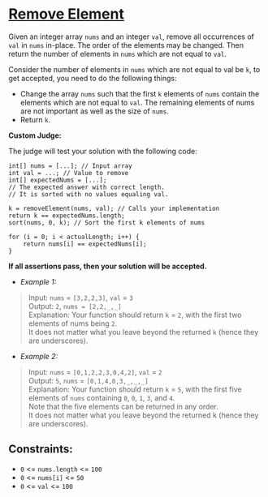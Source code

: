 # [Remove Element](https://leetcode.com/problems/remove-element/)
Given an integer array `nums` and an integer `val`, remove all occurrences of `val` in `nums` in-place. 
The order of the elements may be changed. Then return the number of elements in `nums` which are not equal to `val`.

Consider the number of elements in `nums` which are not equal to val be `k`, to get accepted, 
you need to do the following things:

- Change the array `nums` such that the first `k` elements of `nums` contain the elements which are not equal to `val`. 
The remaining elements of nums are not important as well as the size of `nums`.
- Return `k`.

**Custom Judge:**

The judge will test your solution with the following code:
```
int[] nums = [...]; // Input array  
int val = ...; // Value to remove  
int[] expectedNums = [...];   
// The expected answer with correct length.  
// It is sorted with no values equaling val. 
``` 
```
k = removeElement(nums, val); // Calls your implementation  
return k == expectedNums.length;  
sort(nums, 0, k); // Sort the first k elements of nums  
```
```
for (i = 0; i < actualLength; i++) { 
    return nums[i] == expectedNums[i];  
}  
``` 

**If all assertions pass, then your solution will be accepted.**



- _Example 1:_
> Input: `nums` = `[3,2,2,3]`, `val` = `3`  
Output: `2`, `nums = [2,2,_,_]`  
Explanation: Your function should return `k` = `2`, with the first two elements of nums being `2`.  
It does not matter what you leave beyond the returned `k` (hence they are underscores).

- _Example 2:_
> Input: `nums` = `[0,1,2,2,3,0,4,2]`, `val` = `2`   
Output: `5`, `nums` = `[0,1,4,0,3,_,_,_]`  
Explanation: Your function should return `k` = `5`, with the first five elements of `nums` containing 
`0`, `0`, `1`, `3`, and `4`.  
Note that the five elements can be returned in any order.  
It does not matter what you leave beyond the returned k (hence they are underscores).


## Constraints:
- `0` <= `nums.length` <= `100`
- `0` <= `nums[i]` <= `50`
- `0` <= `val` <= `100`
